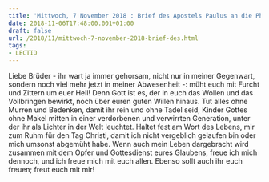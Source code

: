 ```yaml
---
title: 'Mittwoch, 7 November 2018 : Brief des Apostels Paulus an die Philipper 2,12-18.'
date: 2018-11-06T17:48:00.001+01:00
draft: false
url: /2018/11/mittwoch-7-november-2018-brief-des.html
tags: 
- LECTIO
---
```


Liebe Brüder - ihr wart ja immer gehorsam, nicht nur in meiner Gegenwart, sondern noch viel mehr jetzt in meiner Abwesenheit -: müht euch mit Furcht und Zittern um euer Heil! Denn Gott ist es, der in euch das Wollen und das Vollbringen bewirkt, noch über euren guten Willen hinaus. Tut alles ohne Murren und Bedenken, damit ihr rein und ohne Tadel seid, Kinder Gottes ohne Makel mitten in einer verdorbenen und verwirrten Generation, unter der ihr als Lichter in der Welt leuchtet. Haltet fest am Wort des Lebens, mir zum Ruhm für den Tag Christi, damit ich nicht vergeblich gelaufen bin oder mich umsonst abgemüht habe. Wenn auch mein Leben dargebracht wird zusammen mit dem Opfer und Gottesdienst eures Glaubens, freue ich mich dennoch, und ich freue mich mit euch allen. Ebenso sollt auch ihr euch freuen; freut euch mit mir!
